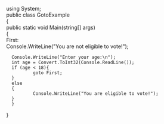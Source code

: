 using System;  
public class GotoExample  
    {  
      public static void Main(string[] args)  
      {  
      First:  
          Console.WriteLine("You are not eligible to vote!");  
  
      Console.WriteLine("Enter your age:\n");  
      int age = Convert.ToInt32(Console.ReadLine());  
      if (age < 18){  
              goto First;  
      }  
      else  
      {  
              Console.WriteLine("You are eligible to vote!");   
      }  
      }  
   }  
   
